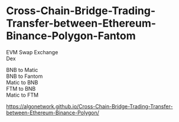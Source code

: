 # Cross-Chain-Bridge-Trading-Transfer-between-Ethereum-Binance-Polygon-Fantom

EVM Swap Exchange <br>
Dex <br>

BNB to Matic<br>
BNB to Fantom<br>
Matic to BNB<br>
FTM to BNB<br>
Matic to FTM<br>


https://algonetwork.github.io/Cross-Chain-Bridge-Trading-Transfer-between-Ethereum-Binance-Polygon/
